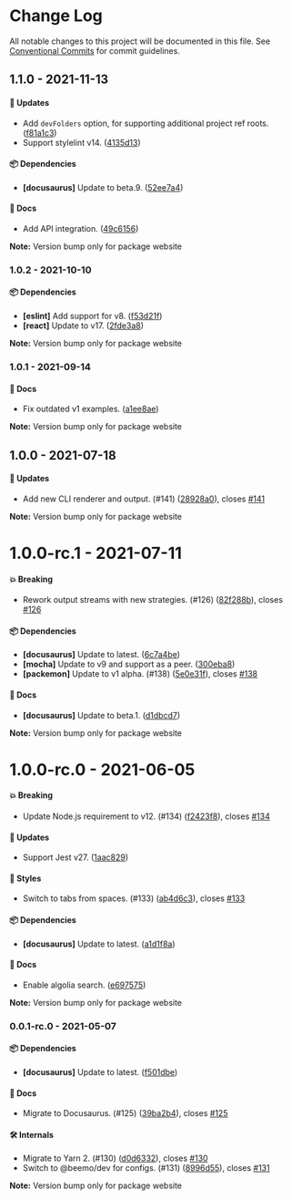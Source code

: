 # Change Log

All notable changes to this project will be documented in this file.
See [Conventional Commits](https://conventionalcommits.org) for commit guidelines.

## 1.1.0 - 2021-11-13

#### 🚀 Updates

- Add `devFolders` option, for supporting additional project ref roots. ([f81a1c3](https://github.com/beemojs/beemo/commit/f81a1c3))
- Support stylelint v14. ([4135d13](https://github.com/beemojs/beemo/commit/4135d13))

#### 📦 Dependencies

- **[docusaurus]** Update to beta.9. ([52ee7a4](https://github.com/beemojs/beemo/commit/52ee7a4))

#### 📘 Docs

- Add API integration. ([49c6156](https://github.com/beemojs/beemo/commit/49c6156))

**Note:** Version bump only for package website





### 1.0.2 - 2021-10-10

#### 📦 Dependencies

- **[eslint]** Add support for v8. ([f53d21f](https://github.com/beemojs/beemo/commit/f53d21f))
- **[react]** Update to v17. ([2fde3a8](https://github.com/beemojs/beemo/commit/2fde3a8))

**Note:** Version bump only for package website





### 1.0.1 - 2021-09-14

#### 📘 Docs

- Fix outdated v1 examples. ([a1ee8ae](https://github.com/beemojs/beemo/commit/a1ee8ae))

**Note:** Version bump only for package website





## 1.0.0 - 2021-07-18

#### 🚀 Updates

- Add new CLI renderer and output. (#141) ([28928a0](https://github.com/beemojs/beemo/commit/28928a0)), closes [#141](https://github.com/beemojs/beemo/issues/141)

**Note:** Version bump only for package website





# 1.0.0-rc.1 - 2021-07-11

#### 💥 Breaking

- Rework output streams with new strategies. (#126) ([82f288b](https://github.com/beemojs/beemo/commit/82f288b)), closes [#126](https://github.com/beemojs/beemo/issues/126)

#### 📦 Dependencies

- **[docusaurus]** Update to latest. ([6c7a4be](https://github.com/beemojs/beemo/commit/6c7a4be))
- **[mocha]** Update to v9 and support as a peer. ([300eba8](https://github.com/beemojs/beemo/commit/300eba8))
- **[packemon]** Update to v1 alpha. (#138) ([5e0e31f](https://github.com/beemojs/beemo/commit/5e0e31f)), closes [#138](https://github.com/beemojs/beemo/issues/138)

#### 📘 Docs

- **[docusaurus]** Update to beta.1. ([d1dbcd7](https://github.com/beemojs/beemo/commit/d1dbcd7))

**Note:** Version bump only for package website





# 1.0.0-rc.0 - 2021-06-05

#### 💥 Breaking

- Update Node.js requirement to v12. (#134) ([f2423f8](https://github.com/beemojs/beemo/commit/f2423f8)), closes [#134](https://github.com/beemojs/beemo/issues/134)

#### 🚀 Updates

- Support Jest v27. ([1aac829](https://github.com/beemojs/beemo/commit/1aac829))

#### 🎨 Styles

- Switch to tabs from spaces. (#133) ([ab4d6c3](https://github.com/beemojs/beemo/commit/ab4d6c3)), closes [#133](https://github.com/beemojs/beemo/issues/133)

#### 📦 Dependencies

- **[docusaurus]** Update to latest. ([a1d1f8a](https://github.com/beemojs/beemo/commit/a1d1f8a))

#### 📘 Docs

- Enable algolia search. ([e697575](https://github.com/beemojs/beemo/commit/e697575))

**Note:** Version bump only for package website





### 0.0.1-rc.0 - 2021-05-07

#### 📦 Dependencies

- **[docusaurus]** Update to latest. ([f501dbe](https://github.com/beemojs/beemo/commit/f501dbe))

#### 📘 Docs

- Migrate to Docusaurus. (#125) ([39ba2b4](https://github.com/beemojs/beemo/commit/39ba2b4)), closes [#125](https://github.com/beemojs/beemo/issues/125)

#### 🛠 Internals

- Migrate to Yarn 2. (#130) ([d0d6332](https://github.com/beemojs/beemo/commit/d0d6332)), closes [#130](https://github.com/beemojs/beemo/issues/130)
- Switch to @beemo/dev for configs. (#131) ([8996d55](https://github.com/beemojs/beemo/commit/8996d55)), closes [#131](https://github.com/beemojs/beemo/issues/131)

**Note:** Version bump only for package website
